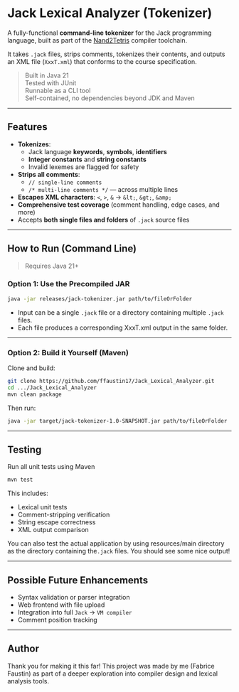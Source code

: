 # Jack Lexical Analyzer (Tokenizer)

A fully-functional **command-line tokenizer** for the Jack programming language, built as part of the [Nand2Tetris](https://www.nand2tetris.org/) compiler toolchain.

It takes `.jack` files, strips comments, tokenizes their contents, and outputs an XML file (`XxxT.xml`) that conforms to the course specification.

> Built in Java 21  
> Tested with JUnit  
> Runnable as a CLI tool  
> Self-contained, no dependencies beyond JDK and Maven

---

## Features

- **Tokenizes**:
    - Jack language **keywords**, **symbols**, **identifiers**
    - **Integer constants** and **string constants**
    - Invalid lexemes are flagged for safety
- **Strips all comments**:
    - `// single-line comments`
    - `/* multi-line comments */` — across multiple lines
- **Escapes XML characters**: `<`, `>`, `&` → `&lt;`, `&gt;`, `&amp;`
- **Comprehensive test coverage** (comment handling, edge cases, and more)
- Accepts **both single files and folders** of `.jack` source files

---

## How to Run (Command Line)

> Requires Java 21+

### Option 1: Use the Precompiled JAR

```bash
java -jar releases/jack-tokenizer.jar path/to/fileOrFolder
```
- Input can be a single `.jack` file or a directory containing multiple `.jack` files.
- Each file produces a corresponding XxxT.xml output in the same folder.
---

### Option 2: Build it Yourself (Maven)

Clone and build:
```bash
git clone https://github.com/ffaustin17/Jack_Lexical_Analyzer.git
cd .../Jack_Lexical_Analyzer
mvn clean package
```

Then run:
```bash
java -jar target/jack-tokenizer-1.0-SNAPSHOT.jar path/to/fileOrFolder
```

---

## Testing

Run all unit tests using Maven
```bash
mvn test
```
This includes:
- Lexical unit tests
- Comment-stripping verification
- String escape correctness
- XML output comparison


You can also test the actual application by using resources/main directory as the directory containing the`.jack` files.
You should see some nice output!

---

## Possible Future Enhancements
- Syntax validation or parser integration
- Web frontend with file upload
- Integration into full `Jack` -> `VM compiler`
- Comment position tracking

---

## Author
Thank you for making it this far! This project was made by me (Fabrice Faustin) as part of a deeper exploration into compiler
design and lexical analysis tools.


